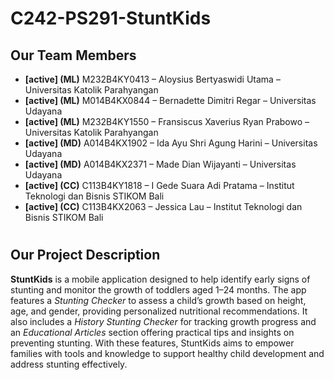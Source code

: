 # C242-PS291-StuntKids

## Our Team Members
- **[active] (ML)** M232B4KY0413 – Aloysius Bertyaswidi Utama – Universitas Katolik Parahyangan
- **[active] (ML)** M014B4KX0844 – Bernadette Dimitri Regar – Universitas Udayana
- **[active] (ML)** M232B4KY1550 – Fransiscus Xaverius Ryan Prabowo – Universitas Katolik Parahyangan
- **[active] (MD)** A014B4KX1902 – Ida Ayu Shri Agung Harini – Universitas Udayana
- **[active] (MD)** A014B4KX2371 – Made Dian Wijayanti – Universitas Udayana 
- **[active] (CC)** C113B4KY1818 – I Gede Suara Adi Pratama – Institut Teknologi dan Bisnis STIKOM Bali
- **[active] (CC)** C113B4KX2063 – Jessica Lau – Institut Teknologi dan Bisnis STIKOM Bali

#

## Our Project Description
**StuntKids** is a mobile application designed to help identify early signs of stunting and monitor the growth of toddlers aged 1–24 months. The app features a *Stunting Checker* to assess a child’s growth based on height, age, and gender, providing personalized nutritional recommendations. It also includes a *History Stunting Checker* for tracking growth progress and an *Educational Articles* section offering practical tips and insights on preventing stunting. With these features, StuntKids aims to empower families with tools and knowledge to support healthy child development and address stunting effectively.
